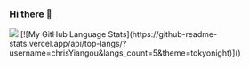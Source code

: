 ### Hi there 👋

<!--
**chrisYiangou/chrisYiangou** is a ✨ _special_ ✨ repository because its `README.md` (this file) appears on your GitHub profile.




Here are some ideas to get you started:

- 🔭 I’m currently working on ...
- 🌱 I’m currently learning ...
- 👯 I’m looking to collaborate on ...
- 🤔 I’m looking for help with ...
- 💬 Ask me about ...
- 📫 How to reach me: ...
- 😄 Pronouns: ...
- ⚡ Fun fact: ...
-->

<img src="https://github-readme-stats.vercel.app/api?username=chrisYiangou&&show_icons=true&title_color=ffffff&icon_color=bb2acf&text_color=daf7dc&bg_color=151515">
[![My GitHub Language Stats](https://github-readme-stats.vercel.app/api/top-langs/?username=chrisYiangou&langs_count=5&theme=tokyonight)]()
